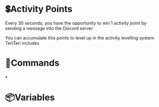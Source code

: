 # 💲Activity Points

Every 30 seconds, you have the opportunity to win 1 activity point by sending a message into the Discord server

You can accumulate this points to level up in the activity levelling system TeriTeri includes

# 🤖Commands

• 
# 📦Variables
